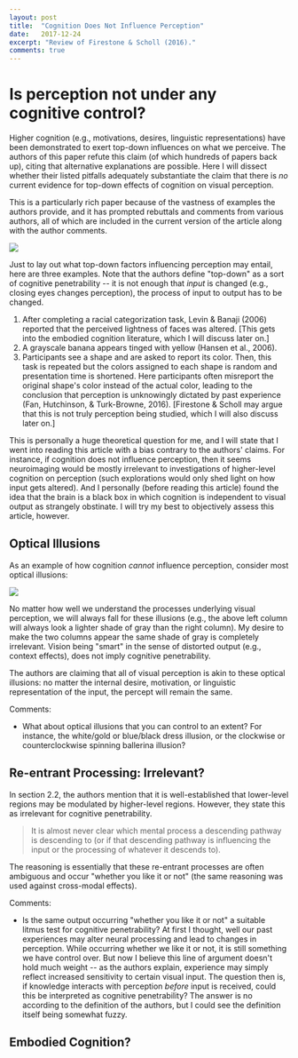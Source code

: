```yaml
---
layout: post
title:  "Cognition Does Not Influence Perception"
date:   2017-12-24
excerpt: "Review of Firestone & Scholl (2016)."
comments: true
---
```

# Is perception not under any cognitive control?
Higher cognition (e.g., motivations, desires, linguistic representations) have been demonstrated to exert top-down influences on what we perceive. The authors of this paper refute this claim (of which hundreds of papers back up), citing that alternative explanations are possible. Here I will dissect whether their listed pitfalls adequately substantiate the claim that there is <i>no</i> current evidence for top-down effects of cognition on visual perception.

This is a particularly rich paper because of the vastness of examples the authors provide, and it has prompted rebuttals and comments from various authors, all of which are included in the current version of the article along with the author comments.

<img src = "https://puu.sh/yN8c7/ca9f7a1a9a.png">

Just to lay out what top-down factors influencing perception may entail, here are three examples. Note that the authors define "top-down" as a sort of cognitive penetrability -- it is not enough that <i>input</i> is changed (e.g., closing eyes changes perception), the process of input to output has to be changed.
1. After completing a racial categorization task, Levin & Banaji (2006) reported that the perceived lightness of faces was altered. [This gets into the embodied cognition literature, which I will discuss later on.]
2. A grayscale banana appears tinged with yellow (Hansen et al., 2006).
3. Participants see a shape and are asked to report its color. Then, this task is repeated but the colors assigned to each shape is random and presentation time is shortened. Here participants often misreport the original shape's color instead of the actual color, leading to the conclusion that perception is unknowingly dictated by past experience (Fan, Hutchinson, & Turk-Browne, 2016). [Firestone & Scholl may argue that this is not truly perception being studied, which I will also discuss later on.]

This is personally a huge theoretical question for me, and I will state that I went into reading this article with a bias contrary to the authors' claims. For instance, if cognition does not influence perception, then it seems neuroimaging would be mostly irrelevant to investigations of higher-level cognition on  perception (such explorations would only shed light on how input gets altered). And I personally (before reading this article) found the idea that the brain is a black box in which cognition is independent to visual output as strangely obstinate. I will try my best to objectively assess this article, however.

## Optical Illusions
As an example of how cognition <i>cannot</i> influence perception, consider most optical illusions:

<img src = "https://puu.sh/yNa4i/ab1c2e31cf.png"></img>

No matter how well we understand the processes underlying visual perception, we will always fall for these illusions (e.g., the above left column will always look a lighter shade of gray than the right column). My desire to make the two columns appear the same shade of gray is completely irrelevant. Vision being "smart" in the sense of distorted output (e.g., context effects), does not imply cognitive penetrability.

The authors are claiming that all of visual perception is akin to these optical illusions: no matter the internal desire, motivation, or linguistic representation of the input, the percept will remain the same.

Comments:
* What about optical illusions that you can control to an extent? For instance, the white/gold or blue/black dress illusion, or the clockwise or counterclockwise spinning ballerina illusion?

## Re-entrant Processing: Irrelevant?
In section 2.2, the authors mention that it is well-established that lower-level regions may be modulated by higher-level regions. However, they state this as irrelevant for cognitive penetrability.

> It is almost never clear which mental process a descending pathway is descending to (or if that descending pathway is influencing the input or the processing of whatever it descends to).

The reasoning is essentially that these re-entrant processes are often ambiguous and occur "whether you like it or not" (the same reasoning was used against  cross-modal effects).

Comments:
* Is the same output occurring "whether you like it or not" a suitable litmus test for cognitive penetrability? At first I thought, well our past experiences may alter neural processing and lead to changes in perception. While occurring whether we like it or not, it is still something we have control over. But now I believe this line of argument doesn't hold much weight -- as the authors explain, experience may simply reflect increased sensitivity to certain visual input. The question then is, if knowledge interacts with perception <i>before</i> input is received, could this be interpreted as cognitive penetrability? The answer is no according to the definition of the authors, but I could see the definition itself being somewhat fuzzy.



## Embodied Cognition?
